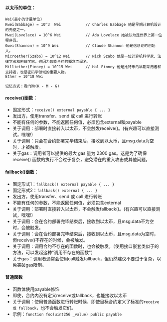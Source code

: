 
#### 以太币的单位：
```
Wei(最小的计量单位)
Kwei(Babbage) = 10^3  Wei           // Charles Babbage 他是早期计算机设计的先驱之一。
Mwei(Lovelace) = 10^6 Wei           // Ada Lovelace 她被认为是世界上第一位程序员。
Gwei(Shannon) = 10^9 Wei            // Claude Shannon 他是信息论的创始人。
Microether(Szabo) = 10^12 Wei       // Nick Szabo 他是一位计算机科学家、法律学者和密码学家，也因为智能合约的概念而闻名。
Milliether(Finney) = 10^15 Wei      // Hal Finney 他是比特币的早期采用者和支持者，也是密码学领域的重要人物。
Ether = 10^18 Wei

记忆方式：看门狗(K - M - G)
```

#### receive()函数：
- 固定形式：```receive() external payable { ... }```
- 发出方，使用transfer、send 或 call 进行转账
- 不能有任何的参数，不能返回任何值，必须包含external和payable
- 关于调用：部署时直接转入以太币，不会触发receive()。(有兴趣可以直接测试，嘿嘿!)
- 关于调用：只会在合约部署完毕结束后，接收到以太币，且msg.data为空时，才被触发。
- 关于gas：调用者可以提供的最大 gas 量为 2300 gas。这是为了确保 receive() 函数的执行不会过于复杂，避免潜在的重入攻击或其他问题。


#### fallback()函数：
- 固定形式1：```fallback() external payable { ... }```
- 固定形式2：```fallback() external { ... }```
- 发出方，使用transfer、send 或 call 进行转账
- 不能有任何的参数，不能返回任何值，必须包含external
- 关于调用：部署时直接转入以太币，不会触发fallback()。(有兴趣可以直接测试，嘿嘿!)
- 关于调用：会在合约部署完毕结束后，接收到以太币，且msg.data不为空时，会被触发。
- 关于调用：会在合约部署完毕结束后，接收到以太币，且msg.data为空时，但receive()不存在的时候，会被触发。
- 关于调用：调用合约不存在的函数时，也会被触发。（使用接口嵌套类似于的方法，可以发起这种"调用不存在的函数"）
- 关于gas：调用者通常会使用call触发fallback，但仍然建议不要过于复杂，以免突破gas限制。


#### 普通函数
- 函数体使用payable修饰
- 即使，合约内没有定义receive或fallback，也能接收以太币
- 关于调用：使用普通函数进行转账时候，即使目标合约定义了标准的```receive 或 fallback```，也不会触发它们。
- 示例：```function foo(uint256 _value) public payable```


